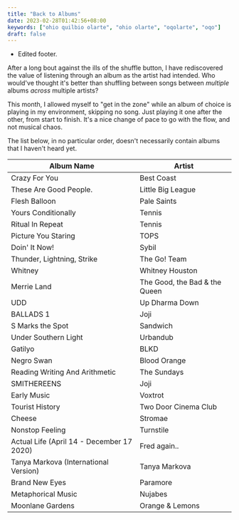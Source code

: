 ```yaml
---
title: "Back to Albums"
date: 2023-02-28T01:42:56+08:00
keywords: ["ohio quilbio olarte", "ohio olarte", "oqolarte", "oqo"]
draft: false
---
```

- Edited footer.

After a long bout against the ills of the shuffle button,
I have rediscovered the value of listening through an album
as the artist had intended.
Who would've thought it's better than
shuffling between songs between *multiple* albums *across*
multiple artists?

This month,
I allowed myself to "get in the zone"
while an album of choice is playing in my environment,
skipping no song.
Just playing it one after the other,
from start to finish.
It's a nice change of pace to go with the flow,
and not musical chaos.

The list below, in no particular order,
doesn't necessarily contain albums that I haven't heard yet.

| Album Name                                | Artist                        |
|-------------------------------------------|-------------------------------|
| Crazy For You                             | Best Coast                    |
| These Are Good People.                    | Little Big League             |
| Flesh Balloon                             | Pale Saints                   |
| Yours Conditionally                       | Tennis                        |
| Ritual In Repeat                          | Tennis                        |
| Picture You Staring                       | TOPS                          |
| Doin' It Now!                             | Sybil                         |
| Thunder, Lightning, Strike                | The Go! Team                  |
| Whitney                                   | Whitney Houston               |
| Merrie Land                               | The Good, the Bad & the Queen |
| UDD                                       | Up Dharma Down                |
| BALLADS 1                                 | Joji                          |
| S Marks the Spot                          | Sandwich                      |
| Under Southern Light                      | Urbandub                      |
| Gatilyo                                   | BLKD                          |
| Negro Swan                                | Blood Orange                  |
| Reading Writing And Arithmetic            | The Sundays                   |
| SMITHEREENS                               | Joji                          |
| Early Music                               | Voxtrot                       |
| Tourist History                           | Two Door Cinema Club          |
| Cheese                                    | Stromae                       |
| Nonstop Feeling                           | Turnstile                     |
| Actual Life (April 14 - December 17 2020) | Fred again..                  |
| Tanya Markova (International Version)     | Tanya Markova                 |
| Brand New Eyes                            | Paramore                      |
| Metaphorical Music                        | Nujabes                       |
| Moonlane Gardens                          | Orange & Lemons               |
